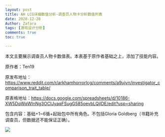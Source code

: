 ```yaml
---
layout: post
title: AH LCG详细数值分析-调查员人物卡分析数值列表
date: 2020-12-28
Author: Zafara
tags: [游戏设计分析]
comments: true
toc: true

---
```


本文主要展示调查员人物卡数值表。本表基于原作者基础之上，添加了技能内容。

原作者：Ten19

原发布地址：https://www.reddit.com/r/arkhamhorrorlcg/comments/a9ujvn/investigator_comparison_trait_table/

原表格地址：https://docs.google.com/spreadsheets/d/10186-XW5DqWqWlnNg3OCIJyaqFSugG585oevbLQjIDE/edit?usp=sharing

包含内容：基础+1~6循+起始包中所有角色。不包括Gloria Goldberg（书籍补充调查员，但数据还不能保证正确）。

![](https://pic.downk.cc/item/5fef0eb63ffa7d37b3d8ad0c.png)
